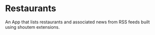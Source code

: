 # Restaurants
An App that lists restaurants and associated news from RSS feeds built using shoutem extensions.
